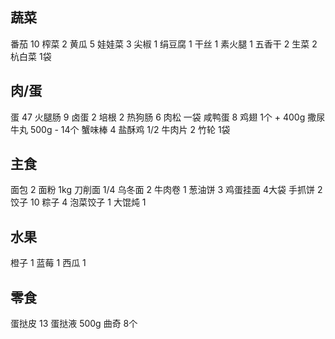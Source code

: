 ## 蔬菜

番茄 10
榨菜 2
黄瓜 5
娃娃菜 3
尖椒 1
绢豆腐 1
干丝 1
素火腿 1
五香干 2
生菜 2
杭白菜 1袋

## 肉/蛋

蛋 47
火腿肠 9
卤蛋 2
培根 2
热狗肠 6
肉松 一袋
咸鸭蛋 8
鸡翅 1个 + 400g
撒尿牛丸 500g - 14个
蟹味棒 4
盐酥鸡 1/2
牛肉片 2
竹轮 1袋

## 主食

面包 2
面粉 1kg
刀削面 1/4
乌冬面 2
牛肉卷 1
葱油饼 3
鸡蛋挂面 4大袋
手抓饼 2
饺子 10
粽子 4
泡菜饺子 1
大馄炖 1

## 水果

橙子 1
蓝莓 1
西瓜 1

## 零食

蛋挞皮 13
蛋挞液 500g
曲奇 8个